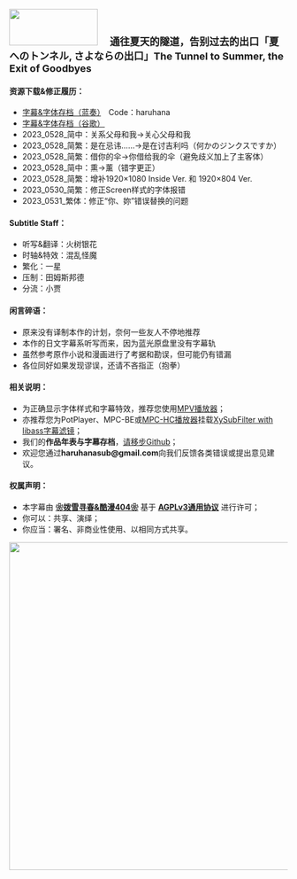 <p text-align:center">
	<img src="https://s2.loli.net/2023/02/27/ADYdrCqoSFaXJUG.png" style="width:160px;height:66px">
	<strong><span style="font-size:18px">　通往夏天的隧道，告别过去的出口「夏へのトンネル, さよならの出口」The Tunnel to Summer, the Exit of Goodbyes</span></strong>
</p>
<h4>资源下载&修正履历：</h4>
<ul>
	<li><a href="https://wwol.lanzoum.com/b022n6y8b" target="_blank">字幕&字体存档（蓝奏）</a>　Code：haruhana</li>
	<li><a href="https://drive.google.com/drive/folders/17VApy7JiCTHkH7D6P0FLupIOkUA5BDeZ" target="_blank">字幕&字体存档（谷歌）</a></li>
	<li>2023_0528_简中：关系父母和我→关心父母和我</li>
	<li>2023_0528_简繁：是在忌讳……→是在讨吉利吗（何かのジンクスですか）</li>
	<li>2023_0528_简繁：借你的伞→你借给我的伞（避免歧义加上了主客体）</li>
	<li>2023_0528_简中：熏→薰（错字更正）</li>
	<li>2023_0528_简繁：增补1920×1080 Inside Ver. 和 1920×804 Ver.</li>
	<li>2023_0530_简繁：修正Screen样式的字体报错</li>
	<li>2023_0531_繁体：修正“你、妳”错误替换的问题</li>
 </ul>
<h4>Subtitle Staff：</h4>
<ul>
	<li>听写&翻译：火树银花</li>
	<li>时轴&特效：混乱怪魔</li>
	<li>繁化：一星</li>
	<li>压制：田姆斯邦德</li>
	<li>分流：小贾</li>
</ul>
<h4>闲言碎语：</h4>
<ul>
	<li>原来没有译制本作的计划，奈何一些友人不停地推荐</li>
	<li>本作的日文字幕系听写而来，因为蓝光原盘里没有字幕轨</li>
	<li>虽然参考原作小说和漫画进行了考据和勘误，但可能仍有错漏</li>
	<li>各位同好如果发现谬误，还请不吝指正（抱拳）</li>
</ul>
<h4>相关说明：</h4>
<ul>
	<li>为正确显示字体样式和字幕特效，推荐您使用<a href="https://github.com/hooke007/MPV_lazy/releases" target="_blank">MPV播放器</a>；</li>
	<li>亦推荐您为PotPlayer、MPC-BE或<a href="https://github.com/clsid2/mpc-hc/releases" target="_blank">MPC-HC播放器</a>挂载<a href="https://github.com/Masaiki/xy-VSFilter/releases" target="_blank">XySubFilter with libass字幕滤镜</a>；</li>
	<li>我们的<b>作品年表与字幕存档</b>，<a href="https://github.com/HaruhanaSub/Haruhana-Fansub/blob/main/README.md" target="_blank">请移步Github</a>；</li>
	<li>欢迎您通过<b>haruhanasub@gmail.com</b>向我们反馈各类错误或提出意见建议。</li>
</ul>
<h4>权属声明：</h4>
<ul>
	<li>本字幕由 <b><a href="https://github.com/HaruhanaSub/Haruhana-Fansub/blob/main/README.md" target="_blank">❀拨雪寻春&酷漫404❀</a></b> 基于 <b><a href="https://www.gnu.org/licenses/agpl-3.0.html" target="_blank">AGPLv3通用协议</a></b> 进行许可；</li>
	<li>你可以：共享、演绎；</li>
	<li>你应当：署名、非商业性使用、以相同方式共享。</li>
</ul>
<img src="https://s2.loli.net/2023/05/27/k5r34OsJYynCHXT.webp" style="width:960px;height:592px">
